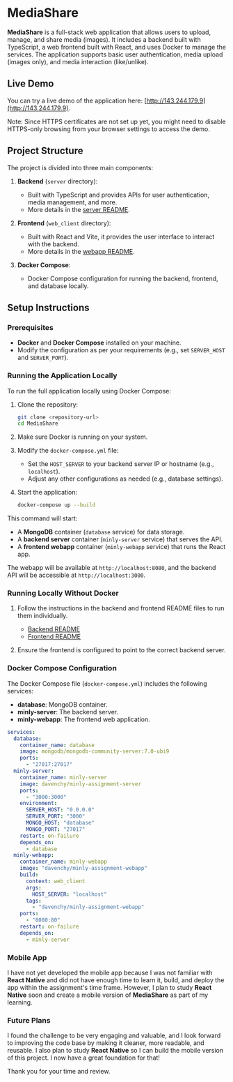 # MediaShare

**MediaShare** is a full-stack web application that allows users to upload, manage, and share media (images). It includes a backend built with TypeScript, a web frontend built with React, and uses Docker to manage the services. The application supports basic user authentication, media upload (images only), and media interaction (like/unlike).

## Live Demo

You can try a live demo of the application here: [http://143.244.179.9](http://143.244.179.9).

Note: Since HTTPS certificates are not set up yet, you might need to disable HTTPS-only browsing from your browser settings to access the demo.

## Project Structure

The project is divided into three main components:

1. **Backend** (`server` directory):

   - Built with TypeScript and provides APIs for user authentication, media management, and more.
   - More details in the [server README](server/README.md).

1. **Frontend** (`web_client` directory):

   - Built with React and Vite, it provides the user interface to interact with the backend.
   - More details in the [webapp README](web_client/README.md).

1. **Docker Compose**:

   - Docker Compose configuration for running the backend, frontend, and database locally.

## Setup Instructions

### Prerequisites

- **Docker** and **Docker Compose** installed on your machine.
- Modify the configuration as per your requirements (e.g., set `SERVER_HOST` and `SERVER_PORT`).

### Running the Application Locally

To run the full application locally using Docker Compose:

1. Clone the repository:

   ```bash
   git clone <repository-url>
   cd MediaShare
   ```

1. Make sure Docker is running on your system.

1. Modify the `docker-compose.yml` file:

   - Set the `HOST_SERVER` to your backend server IP or hostname (e.g., `localhost`).
   - Adjust any other configurations as needed (e.g., database settings).

1. Start the application:

   ```bash
   docker-compose up --build
   ```

This command will start:

- A **MongoDB** container (`database` service) for data storage.
- A **backend server** container (`minly-server` service) that serves the API.
- A **frontend webapp** container (`minly-webapp` service) that runs the React app.

The webapp will be available at `http://localhost:8080`, and the backend API will be accessible at `http://localhost:3000`.

### Running Locally Without Docker

1. Follow the instructions in the backend and frontend README files to run them individually.

   - [Backend README](server/README.md)
   - [Frontend README](web_client/README.md)

1. Ensure the frontend is configured to point to the correct backend server.

### Docker Compose Configuration

The Docker Compose file (`docker-compose.yml`) includes the following services:

- **database**: MongoDB container.
- **minly-server**: The backend server.
- **minly-webapp**: The frontend web application.

```yml
services:
  database:
    container_name: database
    image: mongodb/mongodb-community-server:7.0-ubi9
    ports:
      - "27017:27017"
  minly-server:
    container_name: minly-server
    image: davenchy/minly-assignment-server
    ports:
      - "3000:3000"
    environment:
      SERVER_HOST: "0.0.0.0"
      SERVER_PORT: "3000"
      MONGO_HOST: "database"
      MONGO_PORT: "27017"
    restart: on-failure
    depends_on:
      - database
  minly-webapp:
    container_name: minly-webapp
    image: "davenchy/minly-assignment-webapp"
    build:
      context: web_client
      args:
        HOST_SERVER: "localhost"
      tags:
        - "davenchy/minly-assignment-webapp"
    ports:
      - "8080:80"
    restart: on-failure
    depends_on:
      - minly-server
```

### Mobile App

I have not yet developed the mobile app because I was not familiar with **React Native** and did not have enough time to learn it, build, and deploy the app within the assignment's time frame. However, I plan to study **React Native** soon and create a mobile version of **MediaShare** as part of my learning.

### Future Plans

I found the challenge to be very engaging and valuable, and I look forward to improving the code base by making it cleaner, more readable, and reusable. I also plan to study **React Native** so I can build the mobile version of this project. I now have a great foundation for that!

Thank you for your time and review.
